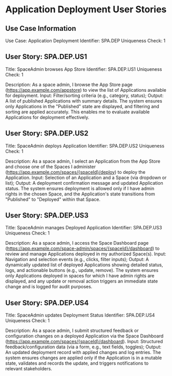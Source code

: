 # Application Deployment User Stories

## Use Case Information
Use Case: Application Deployment
Identifier: SPA.DEP
Uniqueness Check: 1

## User Story: SPA.DEP.US1
Title: SpaceAdmin browses App Store
Identifier: SPA.DEP.US1
Uniqueness Check: 1

Description:
As a space admin, I browse the App Store page (https://app.example.com/appstore) to view the list of Applications available for deployment. Input: Filter/sorting criteria (e.g., category, status); Output: A list of published Applications with summary details. The system ensures only Applications in the "Published" state are displayed, and filtering and sorting are applied accurately. This enables me to evaluate available Applications for deployment effectively.

## User Story: SPA.DEP.US2
Title: SpaceAdmin deploys Application
Identifier: SPA.DEP.US2
Uniqueness Check: 1

Description:
As a space admin, I select an Application from the App Store and choose one of the Spaces I administer (https://app.example.com/spaces/{spaceId}/deploy) to deploy the Application. Input: Selection of an Application and a Space (via dropdown or list); Output: A deployment confirmation message and updated Application status. The system ensures deployment is allowed only if I have admin rights in the chosen Space, and the Application's state transitions from "Published" to "Deployed" within that Space.

## User Story: SPA.DEP.US3
Title: SpaceAdmin manages Deployed Application
Identifier: SPA.DEP.US3
Uniqueness Check: 1

Description:
As a space admin, I access the Space Dashboard page (https://app.example.com/space-admin/spaces/{spaceId}/dashboard) to review and manage Applications deployed in my authorized Space(s). Input: Navigation and selection events (e.g., clicks, filter inputs); Output: A dynamically updated list of deployed Applications showing detailed status, logs, and actionable buttons (e.g., update, remove). The system ensures only Applications deployed in spaces for which I have admin rights are displayed, and any update or removal action triggers an immediate state change and is logged for audit purposes.

## User Story: SPA.DEP.US4
Title: SpaceAdmin updates Deployment Status
Identifier: SPA.DEP.US4
Uniqueness Check: 1

Description:
As a space admin, I submit structured feedback or configuration changes on a deployed Application via the Space Dashboard (https://app.example.com/spaces/{spaceId}/dashboard). Input: Structured feedback/configuration data (via a form, e.g., text fields, toggles); Output: An updated deployment record with applied changes and log entries. The system ensures changes are applied only if the Application is in a mutable state, validates and records the update, and triggers notifications to relevant stakeholders.